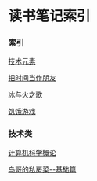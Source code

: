 读书笔记索引
====================

### 索引
[技术元素](rn000.md)

[把时间当作朋友](rn001.md)

[冰与火之歌](rn003.md)

[饥饿游戏](rn005.md)

### 技术类
[计算机科学概论](rn002.md)

[鸟哥的私房菜--基础篇](rn004.md)